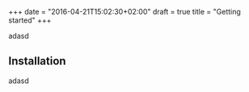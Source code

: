 +++
date = "2016-04-21T15:02:30+02:00"
draft = true
title = "Getting started"
+++

adasd
 
## Installation
 
 adasd
 
 
 